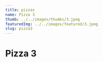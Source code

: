 ```yaml
---
title: pizzas
name: Pizza 3
thumb: ../../images/thumbs/3.jpeg
featuredImg: ../../images/featured/3.jpeg
slug: pizza3
---
```


# Pizza 3